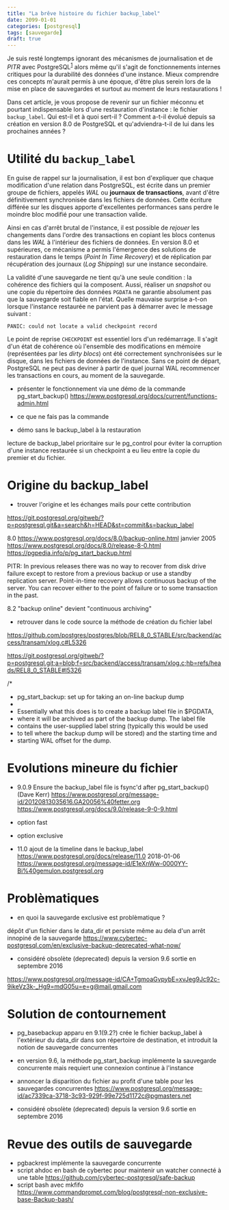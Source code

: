 ```yaml
---
title: "La brêve histoire du fichier backup_label"
date: 2099-01-01
categories: [postgresql]
tags: [sauvegarde]
draft: true
---
```


Je suis resté longtemps ignorant des mécanismes de journalisation et de _PITR_ avec PostgreSQL<sup>[1]</sup> alors même qu'il s'agit de fonctionnements internes critiques pour la durabilité des données d'une instance. Mieux comprendre ces concepts m'aurait permis à une époque, d'être plus serein lors de la mise en place de sauvegardes et surtout au moment de leurs restaurations !

Dans cet article, je vous propose de revenir sur un fichier méconnu et pourtant indispensable lors d'une restauration d'instance : le fichier `backup_label`. Qui est-il et à quoi sert-il ? Comment a-t-il évolué depuis sa création en version 8.0 de PostgreSQL et qu'adviendra-t-il de lui dans les prochaines années ? 

[1]: https://public.dalibo.com/archives/publications/glmf108_postgresql_et_ses_journaux_de_transactions.pdf

<!--more-->

# Utilité du `backup_label`

En guise de rappel sur la journalisation, il est bon d'expliquer que chaque modification d'une relation dans PostgreSQL, est écrite dans un premier groupe de fichiers, appelés _WAL_ ou **journaux de transactions**, avant d'être définitivement synchronisée dans les fichiers de données. Cette écriture différée sur les disques apporte d'excellentes performances sans perdre le moindre bloc modifié pour une transaction valide.

Ainsi en cas d'arrêt brutal de l'instance, il est possible de _rejouer_ les changements dans l'ordre des transactions en copiant les blocs contenus dans les _WAL_ à l'intérieur des fichiers de données. En version 8.0 et supérieures, ce mécanisme a permis l'émergence des solutions de restauration dans le temps  (_Point In Time Recovery_) et de réplication par récupération des journaux (_Log Shipping_) sur une instance secondaire.

La validité d'une sauvegarde ne tient qu'à une seule condition : la cohérence des fichiers qui la composent. Aussi, réaliser un _snapshot_ ou une copie du répertoire des données `PGDATA` ne garantie absolument pas que la sauvegarde soit fiable en l'état. Quelle mauvaise surprise a-t-on lorsque l'instance restaurée ne parvient pas à démarrer avec le message suivant :

```PANIC: could not locate a valid checkpoint record```

Le point de reprise `CHECKPOINT` est essentiel lors d'un redémarrage. Il s'agit d'un état de cohérence où l'ensemble des modifications en mémoire (représentées par les _dirty blocs_) ont été correctement synchronisées sur le disque, dans les fichiers de données de l'instance. Sans ce point de départ, PostgreSQL ne peut pas deviner à partir de quel journal WAL recommencer les transactions en cours, au moment de la sauvegarde.

- présenter le fonctionnement via une démo de la commande pg_start_backup()
https://www.postgresql.org/docs/current/functions-admin.html

- ce que ne fais pas la commande

- démo sans le backup_label à la restauration

lecture de backup_label prioritaire sur le pg_control pour éviter la corruption d'une instance restaurée si un checkpoint a eu lieu entre la copie du premier et du fichier.

# Origine du backup_label

- trouver l'origine et les échanges mails pour cette contribution

https://git.postgresql.org/gitweb/?p=postgresql.git&a=search&h=HEAD&st=commit&s=backup_label

8.0 https://www.postgresql.org/docs/8.0/backup-online.html
janvier 2005 https://www.postgresql.org/docs/8.0/release-8-0.html 
https://pgpedia.info/p/pg_start_backup.html

PITR: In previous releases there was no way to recover from disk drive failure except to restore from a previous backup or use a standby replication server. Point-in-time recovery allows continuous backup of the server. You can recover either to the point of failure or to some transaction in the past.

8.2 "backup online" devient "continuous archiving"

- retrouver dans le code source la méthode de création du fichier label

https://github.com/postgres/postgres/blob/REL8_0_STABLE/src/backend/access/transam/xlog.c#L5326

https://git.postgresql.org/gitweb/?p=postgresql.git;a=blob;f=src/backend/access/transam/xlog.c;hb=refs/heads/REL8_0_STABLE#l5326

/*
 * pg_start_backup: set up for taking an on-line backup dump
 *
 * Essentially what this does is to create a backup label file in $PGDATA,
 * where it will be archived as part of the backup dump.  The label file
 * contains the user-supplied label string (typically this would be used
 * to tell where the backup dump will be stored) and the starting time and
 * starting WAL offset for the dump.

# Evolutions mineure du fichier

- 9.0.9 Ensure the backup_label file is fsync'd after pg_start_backup() (Dave Kerr)
https://www.postgresql.org/message-id/20120813035616.GA20056%40fetter.org
https://www.postgresql.org/docs/9.0/release-9-0-9.html

- option fast
- option exclusive
- 11.0 ajout de la timeline dans le backup_label  https://www.postgresql.org/docs/release/11.0
2018-01-06 https://www.postgresql.org/message-id/E1eXnWw-0000YY-Bi%40gemulon.postgresql.org

# Problèmatiques

- en quoi la sauvegarde exclusive est problèmatique ?

dépôt d'un fichier dans le data_dir et persiste même au dela d'un arrêt innopiné de la sauvegarde
https://www.cybertec-postgresql.com/en/exclusive-backup-deprecated-what-now/

- considéré obsolète (deprecated) depuis la version 9.6 sortie en septembre 2016

https://www.postgresql.org/message-id/CA+TgmoaGvpybE=xvJeg9Jc92c-9ikeVz3k-_Hg9=mdG05u=e=g@mail.gmail.com

# Solution de contournement

- pg_basebackup apparu en 9.1(9.2?) crée le fichier backup_label à l'extérieur du data_dir dans son répertoire de destination, et introduit la notion de sauvegarde concurrentes
- en version 9.6, la méthode pg_start_backup implémente la sauvegarde concurrente mais requiert une connexion continue à l'instance

- annoncer la disparition du fichier au profit d'une table pour les sauvegardes concurrentes
https://www.postgresql.org/message-id/ac7339ca-3718-3c93-929f-99e725d1172c@pgmasters.net

- considéré obsolète (deprecated) depuis la version 9.6 sortie en septembre 2016

# Revue des outils de sauvegarde

- pgbackrest implémente la sauvegarde concurrente
- script ahdoc en bash de cybertec pour maintenir un watcher connecté à une table https://github.com/cybertec-postgresql/safe-backup
- script bash avec mkfifo https://www.commandprompt.com/blog/postgresql-non-exclusive-base-Backup-bash/